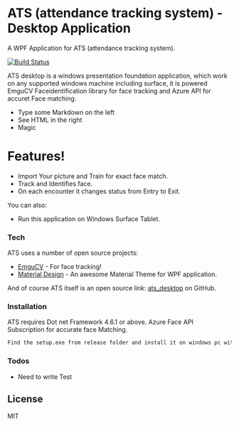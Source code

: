 # ATS (attendance tracking system) - Desktop Application

A WPF Application for ATS (attendance tracking system).

[![Build Status](https://res.cloudinary.com/dq3npvyjj/image/upload/v1586335386/passing_bnpp6y.svg)](https://github.com/anandmt/ats_desktop)

ATS desktop is a windows presentation foundation application, which work on any supported windows machine including surface, it is powered EmguCV Faceidentification library for face tracking and Azure API for accuret Face matching.

  - Type some Markdown on the left
  - See HTML in the right
  - Magic

# Features!

  - Import Your picture and Train for exact face match.
  - Track and Identifies face.
  - On each encounter it changes status from Entry to Exit. 


You can also:
  - Run this application on Windows Surface Tablet.
  

### Tech

ATS uses a number of open source projects:

* [EmguCV](https://github.com/emgucv/emgucv) - For face tracking!
* [Material Design](https://github.com/MaterialDesignInXAML) - An awesome Material Theme for WPF application.

And of course ATS itself is an open source link: [ats_desktop](https://github.com/anandmt/ats_desktop)
 on GitHub.

### Installation

ATS requires Dot net Framework 4.6.1 or above.
Azure Face API Subscription for accurate face Matching.

```sh
Find the setup.exe from release folder and install it on windows pc with Dot net framework 4.6.1 orlater installed.
```
### Todos

 - Need to write Test

License
----

MIT

